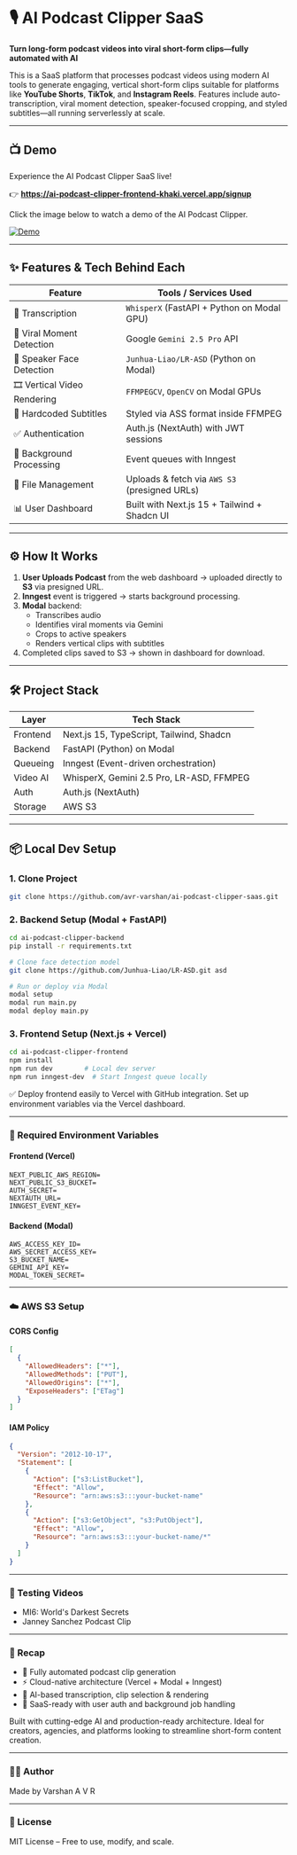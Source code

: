 # 🎙️ AI Podcast Clipper SaaS

**Turn long-form podcast videos into viral short-form clips—fully automated with AI**

This is a SaaS platform that processes podcast videos using modern AI tools to generate engaging, vertical short-form clips suitable for platforms like **YouTube Shorts**, **TikTok**, and **Instagram Reels**. Features include auto-transcription, viral moment detection, speaker-focused cropping, and styled subtitles—all running serverlessly at scale.


-----


## 📺 Demo

Experience the AI Podcast Clipper SaaS live!

👉 **https://ai-podcast-clipper-frontend-khaki.vercel.app/signup**

Click the image below to watch a demo of the AI Podcast Clipper.

[![Demo](https://raw.githubusercontent.com/avr-varshan/ai-podcast-clipper-saas/main/resources/sample/thumbnail.jpg)](https://github.com/avr-varshan/ai-podcast-clipper-saas/blob/main/resources/sample/sample_clip.mp4)

---

## ✨ Features & Tech Behind Each

| Feature | Tools / Services Used |
|---|---|
| 🎼 Transcription | `WhisperX` (FastAPI + Python on Modal GPU) |
| 🧠 Viral Moment Detection | Google `Gemini 2.5 Pro` API |
| 🎯 Speaker Face Detection | `Junhua-Liao/LR-ASD` (Python on Modal) |
| 🎞️ Vertical Video Rendering | `FFMPEGCV`, `OpenCV` on Modal GPUs |
| 📃 Hardcoded Subtitles | Styled via ASS format inside FFMPEG |
| ✅ Authentication | Auth.js (NextAuth) with JWT sessions |
| 🔄 Background Processing | Event queues with Inngest |
| 📁 File Management | Uploads & fetch via `AWS S3` (presigned URLs) |
| 📊 User Dashboard | Built with Next.js 15 + Tailwind + Shadcn UI |

-----

## ⚙️ How It Works

1.  **User Uploads Podcast** from the web dashboard → uploaded directly to **S3** via presigned URL.
2.  **Inngest** event is triggered → starts background processing.
3.  **Modal** backend:
      - Transcribes audio
      - Identifies viral moments via Gemini
      - Crops to active speakers
      - Renders vertical clips with subtitles
4.  Completed clips saved to S3 → shown in dashboard for download.

-----

## 🛠 Project Stack

| Layer | Tech Stack |
|---|---|
| Frontend | Next.js 15, TypeScript, Tailwind, Shadcn |
| Backend | FastAPI (Python) on Modal |
| Queueing | Inngest (Event-driven orchestration) |
| Video AI | WhisperX, Gemini 2.5 Pro, LR-ASD, FFMPEG |
| Auth | Auth.js (NextAuth) |
| Storage | AWS S3 |

-----

## 📦 Local Dev Setup

### 1\. Clone Project

```bash
git clone https://github.com/avr-varshan/ai-podcast-clipper-saas.git
```

### 2\. Backend Setup (Modal + FastAPI)

```bash
cd ai-podcast-clipper-backend
pip install -r requirements.txt

# Clone face detection model
git clone https://github.com/Junhua-Liao/LR-ASD.git asd

# Run or deploy via Modal
modal setup
modal run main.py
modal deploy main.py
```

### 3\. Frontend Setup (Next.js + Vercel)

```bash
cd ai-podcast-clipper-frontend
npm install
npm run dev        # Local dev server
npm run inngest-dev  # Start Inngest queue locally
```

✅ Deploy frontend easily to Vercel with GitHub integration. Set up environment variables via the Vercel dashboard.

-----

### 🔐 Required Environment Variables

#### Frontend (Vercel)

```
NEXT_PUBLIC_AWS_REGION=
NEXT_PUBLIC_S3_BUCKET=
AUTH_SECRET=
NEXTAUTH_URL=
INNGEST_EVENT_KEY=
```

#### Backend (Modal)

```
AWS_ACCESS_KEY_ID=
AWS_SECRET_ACCESS_KEY=
S3_BUCKET_NAME=
GEMINI_API_KEY=
MODAL_TOKEN_SECRET=
```

-----

### ☁️ AWS S3 Setup

#### CORS Config

```json
[
  {
    "AllowedHeaders": ["*"],
    "AllowedMethods": ["PUT"],
    "AllowedOrigins": ["*"],
    "ExposeHeaders": ["ETag"]
  }
]
```

#### IAM Policy

```json
{
  "Version": "2012-10-17",
  "Statement": [
    {
      "Action": ["s3:ListBucket"],
      "Effect": "Allow",
      "Resource": "arn:aws:s3:::your-bucket-name"
    },
    {
      "Action": ["s3:GetObject", "s3:PutObject"],
      "Effect": "Allow",
      "Resource": "arn:aws:s3:::your-bucket-name/*"
    }
  ]
}
```

-----

### 🧪 Testing Videos

  * MI6: World's Darkest Secrets
  * Janney Sanchez Podcast Clip

-----

### 📌 Recap

  * 🔁 Fully automated podcast clip generation
  * ⚡ Cloud-native architecture (Vercel + Modal + Inngest)
  * 🎥 AI-based transcription, clip selection & rendering
  * 💼 SaaS-ready with user auth and background job handling

Built with cutting-edge AI and production-ready architecture. Ideal for creators, agencies, and platforms looking to streamline short-form content creation.

-----

### 🧑‍💻 Author

Made by Varshan A V R

-----

### 📄 License

MIT License – Free to use, modify, and scale.

```
```
